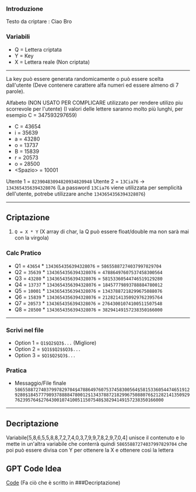 ### Introduzione
Testo da criptare : Ciao Bro
### Variabili
- Q = Lettera criptata
- Y = Key
- X = Lettera reale (Non criptata)
***
La key può essere generata randomicamente o può essere scelta dall'utente (Deve contenere carattere alfa numeri ed essere almeno di 7 parole).

Alfabeto (NON USATO PER COMPLICARE utilizzato per rendere utilizo piu scorrevole per l'utente)
(I valori delle lettere saranno molto più lunghi, per esempio C = 347593297659)
- C = 43654
- i = 35639
- a = 43280
- o = 13737
- B = 15839
- r = 20573
- o = 28500
- \<Spazio\> = 10001

Utente 1 = `82390483094820934820948`
Utente 2 = `13Cia76` -> `1343654356394328076` (La password `13Cia76` viene utilizzata per semplicità dell'utente, potrebe utilizzare anche `1343654356394328076`)
***
## Criptazione
1. `Q = X * Y` (X array di char, la Q può essere float/double ma non sarà mai con la virgola)

### Calc Pratico
- Q1 = `43654` * `1343654356394328076` = `58655887274037997829704`
- Q2 = `35639` * `1343654356394328076` = `47886497607537458300564`
- Q3 = `43280` * `1343654356394328076` = `58153360544746519129280`
- Q4 = `13737` * `1343654356394328076` = `18457779893788884780012`
- Q5 = `10001` * `1343654356394328076` = `13437887218299675088076`
- Q6 = `15839` * `1343654356394328076` = `21282141350929762395764`
- Q7 = `20573` * `1343654356394328076` = `27643001074100511507548`
- Q8 = `28500` * `1343654356394328076` = `38294149157238350166000`
***
### Scrivi nel file

- Option 1 = `Q1$Q2$Q3$...`   (Migliore)
- Option 2 = `$Q1$$Q2$$Q3$...`
- Option 3 = `$Q1$Q2$Q3$...`

### Pratica
- Messaggio/File finale
`58655887274037997829704$47886497607537458300564$58153360544746519129280$18457779893788884780012$13437887218299675088076$21282141350929762395764$27643001074100511507548$38294149157238350166000`
***
## Decriptazione

Variabile[5,8,6,5,5,8,8,7,2,7,4,0,3,7,9,9,7,8,2,9,7,0,4] unisce il contenuto e lo mette in un'altra variabile che conterrà quindi
`58655887274037997829704` che poi può essere divisa con Y per ottenere la X e ottenere così la lettera

## GPT Code Idea
[Code](https://chatgpt.com/share/f12a4795-33f5-4b05-a10c-a3062da08262)  (Fa ciò che è scritto in ###Decriptazione)

